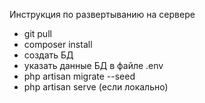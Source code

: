 Инструкция по развертыванию на сервере
 - git pull
 - composer install
 - создать БД
 - указать данные БД в файле .env
 - php artisan migrate --seed
 - php artisan serve (если локально)
